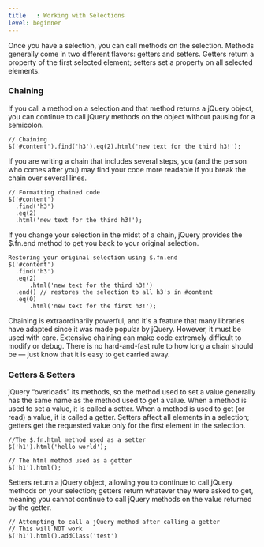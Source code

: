 ```yaml
---
title   : Working with Selections
level: beginner
---
```

Once you have a selection, you can call methods on the selection. 
Methods generally come in two different flavors: getters and setters. 
Getters return a property of the first selected element; setters set a property on all selected elements.

### Chaining

If you call a method on a selection and that method returns a jQuery object, 
you can continue to call jQuery methods on the object without pausing for a semicolon.

```
// Chaining
$('#content').find('h3').eq(2).html('new text for the third h3!');
```

If you are writing a chain that includes several steps, you (and the person who
comes after you) may find your code more readable if you break the chain over
several lines.

```
// Formatting chained code
$('#content')
  .find('h3')
  .eq(2)
  .html('new text for the third h3!');
```

If you change your selection in the midst of a chain, jQuery provides the
$.fn.end method to get you back to your original selection.

```
Restoring your original selection using $.fn.end
$('#content')
  .find('h3')
  .eq(2)
      .html('new text for the third h3!')
  .end() // restores the selection to all h3's in #content
  .eq(0)
      .html('new text for the first h3!');
```

<div class="note">
Chaining is extraordinarily powerful, and it's
a feature that many libraries have adapted since it was made popular by jQuery.
However, it must be used with care. Extensive chaining can make code extremely
difficult to modify or debug.  There is no hard-and-fast rule to how long a
chain should be — just know that it is easy to get carried away.
</div>

### Getters & Setters

jQuery “overloads” its methods, so the method used to set a value generally has the same name as the method used to get a value. 
When a method is used to set a value, it is called a setter. 
When a method is used to get (or read) a value, it is called a getter. 
Setters affect all elements in a selection; getters get the requested value only for the first element in the selection.

```
//The $.fn.html method used as a setter
$('h1').html('hello world');
```

```
// The html method used as a getter
$('h1').html();
```

Setters return a jQuery object, allowing you to continue to call jQuery methods on your selection; 
getters return whatever they were asked to get, meaning you cannot continue to call jQuery methods on the value returned by the getter.

```
// Attempting to call a jQuery method after calling a getter
// This will NOT work
$('h1').html().addClass('test')
```
